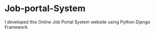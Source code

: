 # Job-portal-System
I developed this Online Job Portal System website using Python Django Framework. 
